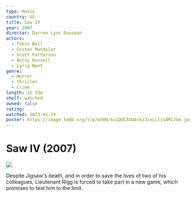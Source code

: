 ```yaml
---
type: Movie
country: US
title: Saw IV
year: 2007
director: Darren Lynn Bousman
actors:
  - Tobin Bell
  - Costas Mandylor
  - Scott Patterson
  - Betsy Russell
  - Lyriq Bent
genre:
  - Horror
  - Thriller
  - Crime
length: 1h 33m
shelf: watched
owned: false
rating:
watched: 2023-01-29
poster: https://image.tmdb.org/t/p/w500/ku1QdCXOU4ckz3zxLLlis8MIJVm.jpg
---
```


# Saw IV (2007)

![](https://image.tmdb.org/t/p/w500/ku1QdCXOU4ckz3zxLLlis8MIJVm.jpg)

Despite Jigsaw's death, and in order to save the lives of two of his colleagues, Lieutenant Rigg is forced to take part in a new game, which promises to test him to the limit.